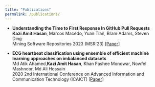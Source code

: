 ```yaml
---
title: "Publications"
permalink: /publications/
---
```


<ul>
	<li><b> Understanding the Time to First Response In GitHub Pull Requests</b>
			<br>
			<b>Kazi Amit Hasan</b>, Marcos Macedo, Yuan Tian, Bram Adams, Steven Ding
			<br>
			Mining Software Repositories 2023 (MSR'23) <a href='https://arxiv.org/abs/2304.08426'>[Paper]</a>
			<br>
	</li>
</ul>
<ul>
	<li><b> ECG heartbeat classification using ensemble of efficient machine learning approaches on imbalanced datasets</b>
			<br>
			Md Atik Ahamed,<b>Kazi Amit Hasan</b>, Khan Fashee Monowar, Nowfel Mashnoor, Md Ali Hossain
			<br>
			2020 2nd International Conference on Advanced Information and Communication Technology (ICAICT) <a href='https://www.researchgate.net/profile/Md-Atik-Ahamed/publication/348975016_ECG_Heartbeat_Classification_Using_Ensemble_of_Efficient_Machine_Learning_Approaches_on_Imbalanced_Datasets/links/601a562092851c4ed545f6f4/ECG-Heartbeat-Classification-Using-Ensemble-of-Efficient-Machine-Learning-Approaches-on-Imbalanced-Datasets.pdf'>[Paper]</a>
	</li>
</ul>
